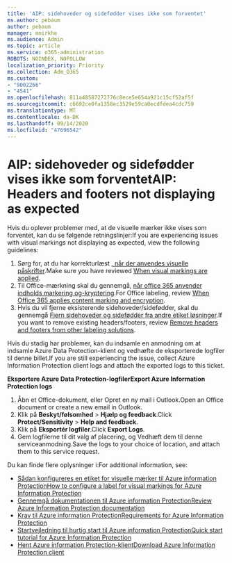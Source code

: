 ```yaml
---
title: 'AIP: sidehoveder og sidefødder vises ikke som forventet'
ms.author: pebaum
author: pebaum
manager: mnirkhe
ms.audience: Admin
ms.topic: article
ms.service: o365-administration
ROBOTS: NOINDEX, NOFOLLOW
localization_priority: Priority
ms.collection: Adm_O365
ms.custom:
- "9002266"
- "4541"
ms.openlocfilehash: 811a48587272776c8ece5e654a921c15cf52af5f
ms.sourcegitcommit: c6692ce0fa1358ec3529e59ca0ecdfdea4cdc759
ms.translationtype: MT
ms.contentlocale: da-DK
ms.lasthandoff: 09/14/2020
ms.locfileid: "47696542"
---
```

# <a name="aip-headers-and-footers-not-displaying-as-expected"></a><span data-ttu-id="8446c-102">AIP: sidehoveder og sidefødder vises ikke som forventet</span><span class="sxs-lookup"><span data-stu-id="8446c-102">AIP: Headers and footers not displaying as expected</span></span>

<span data-ttu-id="8446c-103">Hvis du oplever problemer med, at de visuelle mærker ikke vises som forventet, kan du se følgende retningslinjer:</span><span class="sxs-lookup"><span data-stu-id="8446c-103">If you are experiencing issues with visual markings not displaying as expected, view the following guidelines:</span></span>

1. <span data-ttu-id="8446c-104">Sørg for, at du har korrekturlæst [, når der anvendes visuelle påskrifter](https://docs.microsoft.com/azure/information-protection/configure-policy-markings#when-visual-markings-are-applied).</span><span class="sxs-lookup"><span data-stu-id="8446c-104">Make sure you have reviewed [When visual markings are applied](https://docs.microsoft.com/azure/information-protection/configure-policy-markings#when-visual-markings-are-applied).</span></span>
2. <span data-ttu-id="8446c-105">Til Office-mærkning skal du gennemgå, [når office 365 anvender indholds markering og-kryptering](https://docs.microsoft.com/microsoft-365/compliance/sensitivity-labels-office-apps#when-office-apps-apply-content-marking-and-encryption).</span><span class="sxs-lookup"><span data-stu-id="8446c-105">For Office labeling, review [When Office 365 applies content marking and encryption](https://docs.microsoft.com/microsoft-365/compliance/sensitivity-labels-office-apps#when-office-apps-apply-content-marking-and-encryption).</span></span>
3. <span data-ttu-id="8446c-106">Hvis du vil fjerne eksisterende sidehoveder/sidefødder, skal du gennemgå [Fjern sidehoveder og sidefødder fra andre etiket løsninger](https://docs.microsoft.com/azure/information-protection/rms-client/client-admin-guide-customizations#remove-headers-and-footers-from-other-labeling-solutions).</span><span class="sxs-lookup"><span data-stu-id="8446c-106">If you want to remove existing headers/footers, review [Remove headers and footers from other labeling solutions](https://docs.microsoft.com/azure/information-protection/rms-client/client-admin-guide-customizations#remove-headers-and-footers-from-other-labeling-solutions).</span></span>

<span data-ttu-id="8446c-107">Hvis du stadig har problemer, kan du indsamle en anmodning om at indsamle Azure Data Protection-klient og vedhæfte de eksporterede logfiler til denne billet.</span><span class="sxs-lookup"><span data-stu-id="8446c-107">If you are still experiencing the issue, collect Azure Information Protection client logs and attach the exported logs to this ticket.</span></span>

<span data-ttu-id="8446c-108">**Eksportere Azure Data Protection-logfiler**</span><span class="sxs-lookup"><span data-stu-id="8446c-108">**Export Azure Information Protection logs**</span></span>

1. <span data-ttu-id="8446c-109">Åbn et Office-dokument, eller Opret en ny mail i Outlook.</span><span class="sxs-lookup"><span data-stu-id="8446c-109">Open an Office document or create a new email in Outlook.</span></span>
2. <span data-ttu-id="8446c-110">Klik på **Beskyt/følsomhed**  >  **Hjælp og feedback**.</span><span class="sxs-lookup"><span data-stu-id="8446c-110">Click **Protect/Sensitivity** > **Help and feedback**.</span></span>
3. <span data-ttu-id="8446c-111">Klik på **Eksportér logfiler**.</span><span class="sxs-lookup"><span data-stu-id="8446c-111">Click **Export Logs**.</span></span>
4. <span data-ttu-id="8446c-112">Gem logfilerne til dit valg af placering, og Vedhæft dem til denne serviceanmodning.</span><span class="sxs-lookup"><span data-stu-id="8446c-112">Save the logs to your choice of location, and attach them to this service request.</span></span>

<span data-ttu-id="8446c-113">Du kan finde flere oplysninger i:</span><span class="sxs-lookup"><span data-stu-id="8446c-113">For additional information, see:</span></span>

- [<span data-ttu-id="8446c-114">Sådan konfigureres en etiket for visuelle mærker til Azure information Protection</span><span class="sxs-lookup"><span data-stu-id="8446c-114">How to configure a label for visual markings for Azure Information Protection</span></span>](https://docs.microsoft.com/azure/information-protection/configure-policy-markings)
- [<span data-ttu-id="8446c-115">Gennemgå dokumentationen til Azure information Protection</span><span class="sxs-lookup"><span data-stu-id="8446c-115">Review Azure Information Protection documentation</span></span>](https://docs.microsoft.com/azure/information-protection/what-is-information-protection)
- [<span data-ttu-id="8446c-116">Krav til Azure information Protection</span><span class="sxs-lookup"><span data-stu-id="8446c-116">Requirements for Azure Information Protection</span></span>](https://docs.microsoft.com/azure/information-protection/get-started/requirements)
- [<span data-ttu-id="8446c-117">Startvejledning til hurtig start til Azure information Protection</span><span class="sxs-lookup"><span data-stu-id="8446c-117">Quick start tutorial for Azure Information Protection</span></span>](https://docs.microsoft.com/azure/information-protection/get-started/infoprotect-quick-start-tutorial)
- [<span data-ttu-id="8446c-118">Hent Azure information Protection-klient</span><span class="sxs-lookup"><span data-stu-id="8446c-118">Download Azure Information Protection client</span></span>](https://www.microsoft.com/download/details.aspx?id=53018)
